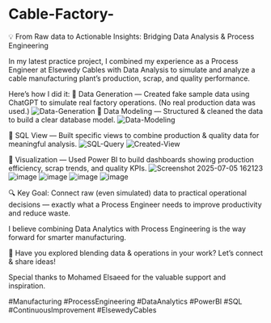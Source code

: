 # Cable-Factory-
💡 From Raw data to Actionable Insights: Bridging Data Analysis & Process Engineering

In my latest practice project, I combined my experience as a Process Engineer at Elsewedy Cables with Data Analysis to simulate and analyze a cable manufacturing plant’s production, scrap, and quality performance.

Here’s how I did it:
⿡ Data Generation — Created fake sample data using ChatGPT to simulate real factory operations. (No real production data was used.)
![Data-Generation](https://github.com/user-attachments/assets/25b0e48b-c5c4-4b78-80ed-deec31f5308f)
⿢ Data Modeling — Structured & cleaned the data to build a clear database model.
![Data-Modeling](https://github.com/user-attachments/assets/dc74fde0-aa7e-4137-9b70-0f02ed4b44aa)

⿣ SQL View — Built specific views to combine production & quality data for meaningful analysis.
![SQL-Query](https://github.com/user-attachments/assets/aebcfe99-1c18-43b6-96b4-87ec7be9ee2b)
![Created-View](https://github.com/user-attachments/assets/7d3fa0ff-14a9-4729-8363-0132ffba0621)

⿤ Visualization — Used Power BI to build dashboards showing production efficiency, scrap trends, and quality KPIs.
![Screenshot 2025-07-05 162123](https://github.com/user-attachments/assets/c73aa8b4-f3ae-40fa-8785-c19e3ecbda9f)
![image](https://github.com/user-attachments/assets/5c6005b8-5604-4086-a693-ef711ab98af8)
![image](https://github.com/user-attachments/assets/9a60b8d4-5e2f-4eb5-b6aa-0446b6284a6a)
![image](https://github.com/user-attachments/assets/53bb4c94-ac58-4d21-a66c-ed840b9fb1ef)
![image](https://github.com/user-attachments/assets/da8d79f7-7cf0-47d7-b6d0-8598abdd1758)



🔍 Key Goal: Connect raw (even simulated) data to practical operational decisions — exactly what a Process Engineer needs to improve productivity and reduce waste.

I believe combining Data Analytics with Process Engineering is the way forward for smarter manufacturing.

🚀 Have you explored blending data & operations in your work? Let’s connect & share ideas!

Special thanks to Mohamed Elsaeed for the valuable support and inspiration.

#Manufacturing #ProcessEngineering #DataAnalytics #PowerBI #SQL #ContinuousImprovement #ElsewedyCables
